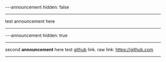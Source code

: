 ---announcement
hidden: false

---

test announcement here

---

---announcement
hidden: true

---

second **announcement** here test [github](https://github.com) link. raw link: https://github.com

---
